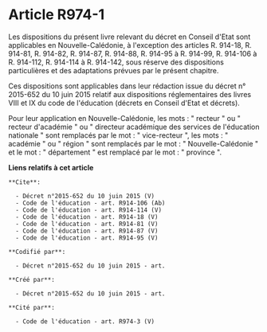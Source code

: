 # Article R974-1

Les dispositions du présent livre relevant du décret en Conseil d'Etat sont applicables en Nouvelle-Calédonie, à l'exception
des articles R. 914-18, R. 914-81, R. 914-82, R. 914-87, R. 914-88, R. 914-95 à R. 914-99, R. 914-106 à R. 914-112, R.
914-114 à R. 914-142, sous réserve des dispositions particulières et des adaptations prévues par le présent chapitre. 

Ces dispositions sont applicables dans leur rédaction issue du décret n° 2015-652 du 10 juin 2015 relatif aux dispositions
réglementaires des livres VIII et IX du code de l'éducation (décrets en Conseil d'Etat et décrets). 

Pour leur application en Nouvelle-Calédonie, les mots : " recteur " ou " recteur d'académie " ou " directeur académique des
services de l'éducation nationale " sont remplacés par le mot : " vice-recteur ", les mots : " académie " ou " région " sont
remplacés par le mot : " Nouvelle-Calédonie " et le mot : " département " est remplacé par le mot : " province ".

**Liens relatifs à cet article**

	**Cite**:

	  - Décret n°2015-652 du 10 juin 2015 (V)
	  - Code de l'éducation - art. R914-106 (Ab)
	  - Code de l'éducation - art. R914-114 (V)
	  - Code de l'éducation - art. R914-18 (V)
	  - Code de l'éducation - art. R914-81 (V)
	  - Code de l'éducation - art. R914-87 (V)
	  - Code de l'éducation - art. R914-95 (V)

	**Codifié par**:

	  - Décret n°2015-652 du 10 juin 2015 - art.

	**Créé par**:

	  - Décret n°2015-652 du 10 juin 2015 - art.

	**Cité par**:

	  - Code de l'éducation - art. R974-3 (V)
